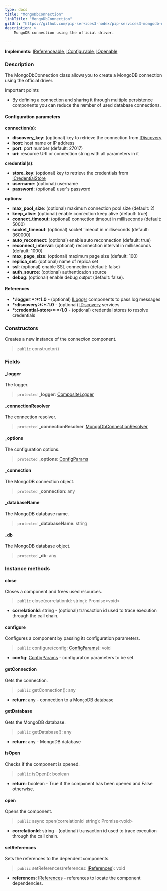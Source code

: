 ```yaml
---
type: docs
title: "MongoDbConnection"
linkTitle: "MongoDbConnection"
gitUrl: "https://github.com/pip-services3-nodex/pip-services3-mongodb-nodex"
description: >
    MongoDB connection using the official driver.

---
```


**Implements:** [IReferenceable](../../../commons/refer/ireferenceable), [IConfigurable](../../../commons/config/iconfigurable),
[IOpenable](../../../commons/run/iopenable)

### Description

The MongoDbConnection class allows you to create a MongoDB connection using the official driver.

Important points

- By defining a connection and sharing it through multiple persistence components you can reduce the number of used database connections.

#### Configuration parameters
**connection(s)**:    
- **discovery_key**: (optional) key to retrieve the connection from [IDiscovery](../../../components/connect/idiscovery)
- **host**: host name or IP address
- **port**: port number (default: 27017)
- **uri**: resource URI or connection string with all parameters in it

**credential(s)**:    
- **store_key**: (optional) key to retrieve the credentials from [ICredentialStore](../../../components/auth/icredential_store)
- **username**: (optional) username
- **password**: (optional) user's password

**options**:
- **max_pool_size**: (optional) maximum connection pool size (default: 2)
- **keep_alive**: (optional) enable connection keep alive (default: true)
- **connect_timeout**: (optional) connection timeout in milliseconds (default: 5000)
- **socket_timeout**: (optional) socket timeout in milliseconds (default: 360000)
- **auto_reconnect**: (optional) enable auto reconnection (default: true)
- **reconnect_interval**: (optional) reconnection interval in milliseconds (default: 1000)
- **max_page_size**: (optional) maximum page size (default: 100)
- **replica_set**: (optional) name of replica set
- **ssl**: (optional) enable SSL connection (default: false)
- **auth_source**: (optional) authentication source
- **debug**: (optional) enable debug output (default: false).

#### References
- **\*:logger:\*:\*:1.0** - (optional) [ILogger](../../../components/log/ilogger) components to pass log messages
- **\*:discovery:\*:\*:1.0** - (optional) [IDiscovery](../../../components/connect/idiscovery) services
- **\*:credential-store:\*:\*:1.0** - (optional) credential stores to resolve credentials


### Constructors
Creates a new instance of the connection component.

> `public` constructor()

### Fields

<span class="hide-title-link">

#### _logger
The logger.
> `protected` **_logger**: [CompositeLogger](../../../components/log/composite_logger)

#### _connectionResolver
The connection resolver.
> `protected` **_connectionResolver**: [MongoDbConnectionResolver](../mongodb_connection_resolver) 

#### _options
The configuration options.
> `protected` **_options**: [ConfigParams](../../../commons/config/config_params) 

#### _connection
The MongoDB connection object.
> `protected` **_connection**: any

#### _databaseName
The MongoDB database name.
> `protected` **_databaseName**: string

#### _db
The MongoDB database object.
> `protected` **_db**: any

  
</span>


### Instance methods

#### close
Closes a component and frees used resources.

> `public` close(correlationId: string): Promise\<void\>

- **correlationId**: string - (optional) transaction id used to trace execution through the call chain.


#### configure
Configures a component by passing its configuration parameters.

> `public` configure(config: [ConfigParams](../../../commons/config/config_params)): void

- **config**: [ConfigParams](../../../commons/config/config_params) - configuration parameters to be set.


#### getConnection
Gets the connection.

> `public` getConnection(): any

- **return**: any - connection to a MongoDB database


#### getDatabase
Gets the MongoDB database.

> `public` getDatabase(): any 

- **return**: any - MongoDB database


#### isOpen
Checks if the component is opened.

> `public` isOpen(): boolean

- **return**: boolean - True if the component has been opened and False otherwise.


#### open
Opens the component.

> `public` async open(correlationId: string): Promise\<void\>

- **correlationId**: string - (optional) transaction id used to trace execution through the call chain.


#### setReferences
Sets the references to the dependent components.

> `public` setReferences(references: [IReferences](../../../commons/refer/ireferences)): void

- **references**: [IReferences](../../../commons/refer/ireferences) - references to locate the component dependencies.
